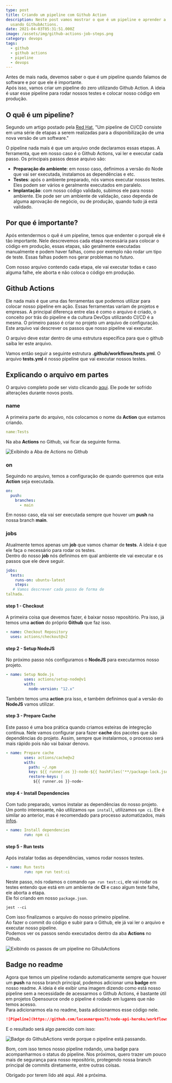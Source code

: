 ```yaml
---
type: post
title: Criando um pipeline com Github Action
description: Neste post vamos mostrar o que é um pipeline e aprender a criar um
  usando GithubActions.
date: 2021-04-03T05:31:51.000Z
image: /assets/img/github-actions-job-steps.png
category: devops
tags:
  - github
  - github actions
  - pipeline
  - devops
---
```

Antes de mais nada, devemos saber o que é um pipeline quando falamos de software e por que ele é importante.\
Após isso, vamos criar um pipeline do zero utilizando Github Action. A ideia é usar esse pipeline para rodar nossos testes e colocar nosso código em produção.

## O quê é um pipeline?

Segundo um artigo postado pela [Red Hat](https://www.redhat.com/pt-br/topics/devops/what-cicd-pipeline), "Um pipeline de CI/CD consiste em uma série de etapas a serem realizadas para a disponibilização de uma nova versão de um software."  

O pipeline nada mais é que um arquivo onde declaramos essas etapas. A ferramenta, que em nosso caso é o Github Actions, vai ler e executar cada passo. Os principais passos desse arquivo são:

* **Preparação do ambiente**: em nosso caso, definimos a versão do Node que vai ser executada, instalamos as dependências e etc.
* **Testes**: após o ambiente preparado, nós vamos executar nossos testes. Eles podem ser vários e geralmente executados em paralelo.
* **Implantação**: com nosso código validado, subimos ele para nosso ambiente. Ele pode ser um ambiente de validação, caso dependa de alguma aprovação de negócio, ou de produção, quando tudo já está validado.  

## Por que é importante?

Após entendermos o quê é um pipeline, temos que endenter o porquê ele é tão importante. Nele descrevemos cada etapa necessária para colocar o código em produção, essas etapas, são geralmente executadas manualmente e podem haver falhas, como por exemplo não rodar um tipo de teste. Essas falhas podem nos gerar problemas no futuro.  

Com nosso arquivo contendo cada etapa, ele vai executar todas e caso alguma falhe, ele aborta e não coloca o código em produção.

## Github Actions

Ele nada mais é que uma das ferramentas que podemos utilizar para colocar nosso pipeline em ação. Essas ferramentas variam de projetos e empresas. A principal diferença entre elas é como o arquivo é criado, o conceito por trás do pipeline e da cultura DevOps utilizando CI/CD é a mesma. O primeiro passo é criar no projeto um arquivo de configuração. Este arquivo vai descrever os passos que nosso pipeline vai executar.

O arquivo deve estar dentro de uma estrutura específica para que o github saiba ler este arquivo.

Vamos então seguir a seguinte estrutura **.github/workflows/tests.yml**. O arquivo **tests.yml** é nosso pipeline que vai executar nossos testes.

## Explicando o arquivo em partes

O arquivo completo pode ser visto clicando [aqui](https://github.com/lucasmarques73/node-api-heroku/blob/main/.github/workflows/tests.yml). Ele pode ter sofrido alterações durante novos posts.

### name

A primeira parte do arquivo, nós colocamos o nome da **Action** que estamos criando.

```yaml
name:Tests
```

Na aba **Actions** no Github, vai ficar da seguinte forma.

![Exibindo a Aba de Actions no Github](/assets/img/action-name.png "Exibindo a Aba de Actions no Github")

### on

Seguindo no arquivo, temos a configuração de quando queremos que esta **Action** seja executada.

```yaml
on:
  push:
    branches:
      - main
```

Em nosso caso, ela vai ser executada sempre que houver um **push** na nossa branch **main**.

### jobs

Atualmente temos apenas um **job** que vamos chamar de **tests**. A ideia é que ele faça o necessário para rodar os testes.\
Dentro do nosso **job** nós definimos em qual ambiente ele vai executar e os passos que ele deve seguir.

```yaml
jobs:
  tests:
    runs-on: ubuntu-latest
    steps:
   # Vamos descrever cada passo de forma de
talhada.
```

#### step 1 - Checkout

A primeira coisa que devemos fazer, é baixar nosso repositório. Pra isso, já temos uma **action** do próprio **Github** que faz isso.

```yaml
- name: Checkout Repository
  uses: actions/checkout@v2
```

#### step 2 - Setup NodeJS

No próximo passo nós configuramos o **NodeJS** para executarmos nosso projeto.

```yaml
- name: Setup Node.js
        uses: actions/setup-node@v1
        with:
          node-version: "12.x"
```

Também temos uma **action** pra isso, e também definimos qual a versão do **NodeJS** vamos utilizar.

#### step 3 - Prepare Cache

Este passo é uma boa prática quando criamos esteiras de integreção contínua. Nele vamos configurar para fazer **cache** dos pacotes que são dependências do projeto. Assim, sempre que instalarmos, o processo será mais rápido pois não vai baixar denovo.

```yaml
- name: Prepare cache
        uses: actions/cache@v2
        with:
          path: ~/.npm
          key: ${{ runner.os }}-node-${{ hashFiles('**/package-lock.json') }}
          restore-keys: |
            ${{ runner.os }}-node-
```

#### step 4 - Install Dependencies

Com tudo preparado, vamos instalar as dependências do nosso projeto.\
Um ponto interessante, não utilizamos `npm install`, utilizamos `npm ci`. Ele é similar ao anterior, mas é recomendado para processo automatizados, mais [infos](https://docs.npmjs.com/cli/ci.html).

```yaml
- name: Install dependencies
        run: npm ci
```

#### step 5 - Run tests

Após instalar todas as dependências, vamos rodar nossos testes.

```yaml
- name: Run tests
        run: npm run test:ci
```

Neste passo, nós rodamos o comando `npm run test:ci`, ele vai rodar os testes entendo que está em um ambiente de **CI** e caso algum teste falhe, ele aborta a etapa.\
Ele foi criando em nosso `package.json`.

```shell
jest --ci
```

Com isso finalizamos o arquivo do nosso primeiro pipeline.\
Ao fazer o commit do código e subir para o Github, ele já vai ler o arquivo e executar nosso pipeline.\
Podemos ver os passos sendo executados dentro da aba **Actions** no Github.

![Exibindo os passos de um pipeline no GihubActions](/assets/img/github-actions-job-steps.png "Exibindo os passos de um pipeline no GihubActions")

## Badge no readme

Agora que temos um pipeline rodando automaticamente sempre que houver um **push** na nossa branch principal, podemos adicionar uma **badge** em nosso readme. A ideia é ele exibir uma imagem dizendo como está nosso pipeline sem a necessidade de acessarmos o Github Actions, é bastante útil em projetos Opensource onde o pipeline é rodado em lugares que não temos acesso.\
Para adicionarmos ela no readme, basta adicionarmos esse código nele.

```markdown
![Pipeline](https://github.com/lucasmarques73/node-api-heroku/workflows/Pipeline/badge.svg)
```

E o resultado será algo parecido com isso:

![Badge do GithubActions verde porque o pipeline está passando.](/assets/img/pipeline-badge.png "Badge do GithubActions verde porque o pipeline está passando.")

Bom, com isso temos nosso pipeline rodando, uma badge para acompanharmos o status do pipeline. Nos próximos, quero trazer um pouco mais de segurança para nosso repositório, protegendo nossa branch principal de commits diretamente, entre outras coisas.

Obrigado por terem lido até aqui. Até a próxima.